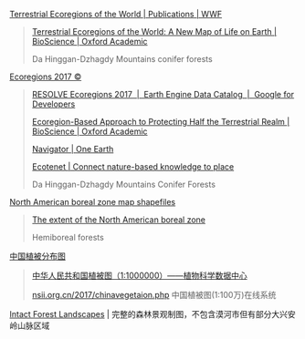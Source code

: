 
[Terrestrial Ecoregions of the World | Publications | WWF](https://www.worldwildlife.org/publications/terrestrial-ecoregions-of-the-world)

> [Terrestrial Ecoregions of the World: A New Map of Life on Earth | BioScience | Oxford Academic](https://academic.oup.com/bioscience/article/51/11/933/227116)
>
> Da Hinggan-Dzhagdy Mountains conifer forests

[Ecoregions 2017 ©](https://ecoregions.appspot.com/)

> [RESOLVE Ecoregions 2017  |  Earth Engine Data Catalog  |  Google for Developers](https://developers.google.com/earth-engine/datasets/catalog/RESOLVE_ECOREGIONS_2017)
>
> [Ecoregion-Based Approach to Protecting Half the Terrestrial Realm | BioScience | Oxford Academic](https://academic.oup.com/bioscience/article/67/6/534/3102935?login=false)
>
> [Navigator | One Earth](https://www.oneearth.org/navigator/)
>
> [Ecotenet | Connect nature-based knowledge to place](https://www.ecotenet.org/)
>
> Da Hinggan-Dzhagdy Mountains Conifer Forests

[North American boreal zone map shapefiles](https://natural-resources.canada.ca/our-natural-resources/forests/sustainable-forest-management/boreal-forest/north-american-boreal-zone-map-shapefiles/14252)

> [The extent of the North American boreal zone](https://cdnsciencepub.com/doi/abs/10.1139/A09-004) 
>
> Hemiboreal forests

[中国植被分布图](https://www.plantplus.cn/dsite/zhibei/b12.html)

> [中华人民共和国植被图（1:1000000）——植物科学数据中心](https://www.plantplus.cn/doi/10.12282/plantdata.0155)
>
> [nsii.org.cn/2017/chinavegetaion.php](http://nsii.org.cn/2017/chinavegetaion.php) 中国植被图(1:100万)在线系统

[Intact Forest Landscapes](https://www.intactforests.org/) | 完整的森林景观制图，不包含漠河市但有部分大兴安岭山脉区域